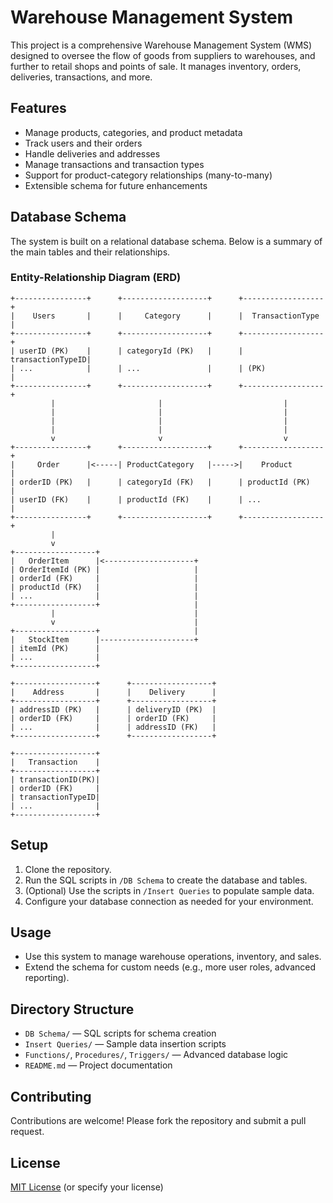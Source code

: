 # Warehouse Management System

This project is a comprehensive Warehouse Management System (WMS) designed to oversee the flow of goods from suppliers to warehouses, and further to retail shops and points of sale. It manages inventory, orders, deliveries, transactions, and more.

## Features

- Manage products, categories, and product metadata
- Track users and their orders
- Handle deliveries and addresses
- Manage transactions and transaction types
- Support for product-category relationships (many-to-many)
- Extensible schema for future enhancements

## Database Schema

The system is built on a relational database schema. Below is a summary of the main tables and their relationships.

### Entity-Relationship Diagram (ERD)

```plaintext
+----------------+      +-------------------+      +------------------+
|    Users       |      |     Category      |      |  TransactionType |
+----------------+      +-------------------+      +------------------+
| userID (PK)    |      | categoryId (PK)   |      | transactionTypeID|
| ...            |      | ...               |      | (PK)             |
+----------------+      +-------------------+      +------------------+
         |                       |                           |
         |                       |                           |
         |                       |                           |
         |                       |                           |
         v                       v                           v
+----------------+      +-------------------+      +------------------+
|     Order      |<-----| ProductCategory   |----->|    Product       |
| orderID (PK)   |      | categoryId (FK)   |      | productId (PK)   |
| userID (FK)    |      | productId (FK)    |      | ...              |
+----------------+      +-------------------+      +------------------+
         |
         v
+------------------+
|   OrderItem      |<--------------------+
| OrderItemId (PK) |                     |
| orderId (FK)     |                     |
| productId (FK)   |                     |
| ...              |                     |
+------------------+                     |
         |                               |
         v                               |
+------------------+                     |
|   StockItem      |---------------------+
| itemId (PK)      |
| ...              |
+------------------+

+------------------+      +------------------+
|    Address       |      |    Delivery      |
+------------------+      +------------------+
| addressID (PK)   |      | deliveryID (PK)  |
| orderID (FK)     |      | orderID (FK)     |
| ...              |      | addressID (FK)   |
+------------------+      +------------------+

+------------------+
|   Transaction    |
+------------------+
| transactionID(PK)|
| orderID (FK)     |
| transactionTypeID|
| ...              |
+------------------+
```

## Setup

1. Clone the repository.
2. Run the SQL scripts in `/DB Schema` to create the database and tables.
3. (Optional) Use the scripts in `/Insert Queries` to populate sample data.
4. Configure your database connection as needed for your environment.

## Usage

- Use this system to manage warehouse operations, inventory, and sales.
- Extend the schema for custom needs (e.g., more user roles, advanced reporting).

## Directory Structure

- `DB Schema/` — SQL scripts for schema creation
- `Insert Queries/` — Sample data insertion scripts
- `Functions/`, `Procedures/`, `Triggers/` — Advanced database logic
- `README.md` — Project documentation

## Contributing

Contributions are welcome! Please fork the repository and submit a pull request.

## License

[MIT License](LICENSE) (or specify your license)

